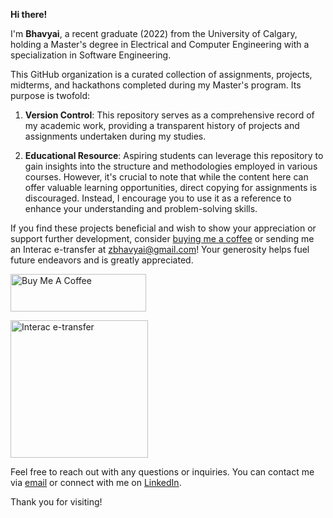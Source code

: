 **Hi there!**

I'm **Bhavyai**, a recent graduate (2022) from the University of Calgary, holding a Master's degree in Electrical and Computer Engineering with a specialization in Software Engineering.

This GitHub organization is a curated collection of assignments, projects, midterms, and hackathons completed during my Master's program. Its purpose is twofold:

1. **Version Control**: This repository serves as a comprehensive record of my academic work, providing a transparent history of projects and assignments undertaken during my studies.

2. **Educational Resource**: Aspiring students can leverage this repository to gain insights into the structure and methodologies employed in various courses. However, it's crucial to note that while the content here can offer valuable learning opportunities, direct copying for assignments is discouraged. Instead, I encourage you to use it as a reference to enhance your understanding and problem-solving skills.

If you find these projects beneficial and wish to show your appreciation or support further development, consider [buying me a coffee](https://www.buymeacoffee.com/zbhavyai) or sending me an Interac e-transfer at [zbhavyai@gmail.com](mailto:zbhavyai@gmail.com)! Your generosity helps fuel future endeavors and is greatly appreciated.

<a href="https://www.buymeacoffee.com/zbhavyai" target="_blank"><img src="https://cdn.buymeacoffee.com/buttons/v2/default-yellow.png" alt="Buy Me A Coffee" style="height: 60px !important;width: 217px !important;" ></a>

<a href="mailto:zbhavyai@gmail.com?subject=Send Interac at above email&body=Send Interac at zbhavyai@gmail.com" target="_blank"><img src="https://upload.wikimedia.org/wikipedia/commons/thumb/9/92/Interac_Brand_2021.png/1200px-Interac_Brand_2021.png" alt="Interac e-transfer" style="width: 220px" ></a>

Feel free to reach out with any questions or inquiries. You can contact me via [email](mailto:zbhavyai@gmail.com) or connect with me on [LinkedIn](https://linkedin.com/in/zbhavyai).

Thank you for visiting!
